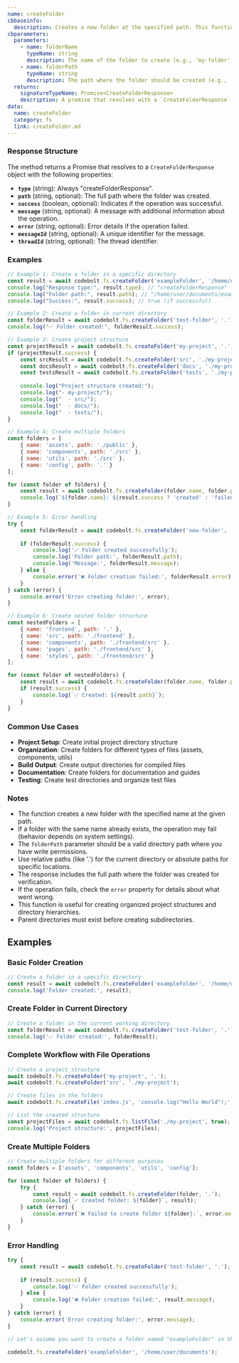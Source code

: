 ```yaml
---
name: createFolder
cbbaseinfo:
  description: Creates a new folder at the specified path. This function allows you to create directories for organizing files and project structure.
cbparameters:
  parameters:
    - name: folderName
      typeName: string
      description: The name of the folder to create (e.g., 'my-folder', 'src', 'components').
    - name: folderPath
      typeName: string
      description: The path where the folder should be created (e.g., '.', '/home/user/documents', './src').
  returns:
    signatureTypeName: Promise<CreateFolderResponse>
    description: A promise that resolves with a `CreateFolderResponse` object containing the response type and folder creation metadata.
data:
  name: createFolder
  category: fs
  link: createFolder.md
---
```

<CBBaseInfo/> 
<CBParameters/>

### Response Structure

The method returns a Promise that resolves to a `CreateFolderResponse` object with the following properties:

- **`type`** (string): Always "createFolderResponse".
- **`path`** (string, optional): The full path where the folder was created.
- **`success`** (boolean, optional): Indicates if the operation was successful.
- **`message`** (string, optional): A message with additional information about the operation.
- **`error`** (string, optional): Error details if the operation failed.
- **`messageId`** (string, optional): A unique identifier for the message.
- **`threadId`** (string, optional): The thread identifier.

### Examples

```javascript
// Example 1: Create a folder in a specific directory
const result = await codebolt.fs.createFolder('exampleFolder', '/home/user/documents');
console.log("Response type:", result.type); // "createFolderResponse"
console.log("Folder path:", result.path); // "/home/user/documents/exampleFolder"
console.log("Success:", result.success); // true (if successful)

// Example 2: Create a folder in current directory
const folderResult = await codebolt.fs.createFolder('test-folder', '.');
console.log("✅ Folder created:", folderResult.success);

// Example 3: Create project structure
const projectResult = await codebolt.fs.createFolder('my-project', '.');
if (projectResult.success) {
    const srcResult = await codebolt.fs.createFolder('src', './my-project');
    const docsResult = await codebolt.fs.createFolder('docs', './my-project');
    const testsResult = await codebolt.fs.createFolder('tests', './my-project');
    
    console.log("Project structure created:");
    console.log("- my-project/");
    console.log("  - src/");
    console.log("  - docs/");
    console.log("  - tests/");
}

// Example 4: Create multiple folders
const folders = [
    { name: 'assets', path: './public' },
    { name: 'components', path: './src' },
    { name: 'utils', path: './src' },
    { name: 'config', path: '.' }
];

for (const folder of folders) {
    const result = await codebolt.fs.createFolder(folder.name, folder.path);
    console.log(`${folder.name}: ${result.success ? 'created' : 'failed'}`);
}

// Example 5: Error handling
try {
    const folderResult = await codebolt.fs.createFolder('new-folder', './output');
    
    if (folderResult.success) {
        console.log('✅ Folder created successfully');
        console.log('Folder path:', folderResult.path);
        console.log('Message:', folderResult.message);
    } else {
        console.error('❌ Folder creation failed:', folderResult.error);
    }
} catch (error) {
    console.error('Error creating folder:', error);
}

// Example 6: Create nested folder structure
const nestedFolders = [
    { name: 'frontend', path: '.' },
    { name: 'src', path: './frontend' },
    { name: 'components', path: './frontend/src' },
    { name: 'pages', path: './frontend/src' },
    { name: 'styles', path: './frontend/src' }
];

for (const folder of nestedFolders) {
    const result = await codebolt.fs.createFolder(folder.name, folder.path);
    if (result.success) {
        console.log(`✅ Created: ${result.path}`);
    }
}
```

### Common Use Cases

- **Project Setup**: Create initial project directory structure
- **Organization**: Create folders for different types of files (assets, components, utils)
- **Build Output**: Create output directories for compiled files
- **Documentation**: Create folders for documentation and guides
- **Testing**: Create test directories and organize test files

### Notes

- The function creates a new folder with the specified name at the given path.
- If a folder with the same name already exists, the operation may fail (behavior depends on system settings).
- The `folderPath` parameter should be a valid directory path where you have write permissions.
- Use relative paths (like '.') for the current directory or absolute paths for specific locations.
- The response includes the full path where the folder was created for verification.
- If the operation fails, check the `error` property for details about what went wrong.
- This function is useful for creating organized project structures and directory hierarchies.
- Parent directories must exist before creating subdirectories.

## Examples

### Basic Folder Creation

```js
// Create a folder in a specific directory
const result = await codebolt.fs.createFolder('exampleFolder', '/home/user/documents');
console.log('Folder created:', result);
```

### Create Folder in Current Directory

```js
// Create a folder in the current working directory
const folderResult = await codebolt.fs.createFolder('test-folder', '.');
console.log('✅ Folder created:', folderResult);
```

### Complete Workflow with File Operations

```js
// Create a project structure
await codebolt.fs.createFolder('my-project', '.');
await codebolt.fs.createFolder('src', './my-project');

// Create files in the folders
await codebolt.fs.createFile('index.js', 'console.log("Hello World");', './my-project/src');

// List the created structure
const projectFiles = await codebolt.fs.listFile('./my-project', true);
console.log('Project structure:', projectFiles);
```

### Create Multiple Folders

```js
// Create multiple folders for different purposes
const folders = ['assets', 'components', 'utils', 'config'];

for (const folder of folders) {
    try {
        const result = await codebolt.fs.createFolder(folder, '.');
        console.log(`✅ Created folder: ${folder}`, result);
    } catch (error) {
        console.error(`❌ Failed to create folder ${folder}:`, error.message);
    }
}
```

### Error Handling

```js
try {
    const result = await codebolt.fs.createFolder('test-folder', '.');
    
    if (result.success) {
        console.log('✅ Folder created successfully');
    } else {
        console.log('❌ Folder creation failed:', result.message);
    }
} catch (error) {
    console.error('Error creating folder:', error.message);
}
```

```js
// Let's assume you want to create a folder named "exampleFolder" in the /home/user/documents directory.

codebolt.fs.createFolder('exampleFolder', '/home/user/documents');